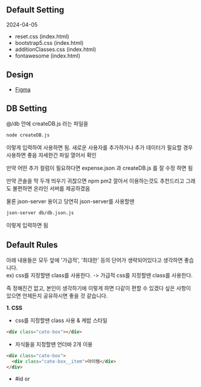 ## Default Setting

2024-04-05
- reset.css (index.html)
- bootstrap5.css (index.html)
- additionClasses.css (index.html)
- fontawesome (index.html)

## Design
- [Figma](https://www.figma.com/design/7F2LSx8KUJSE2viQ1X8A8m/MoneyTrack?node-id=0-1&p=f&t=s2Iu4bcDRGA3LiyN-0)


## DB Setting

@/db 안에 createDB.js 라는 파일을 

```sh
node createDB.js
```
이렇게 입력하여 사용하면 됨. 새로운 사용자를 추가하거나 추가 데이터가 필요할 경우 사용하면 좋음 자세한건 파일 열어서 확인

만약 어떤 추가 컬럼이 필요하다면 expense.json 과 createDB.js 를 잘 수정 하면 됨

만약 콘솔을 막 두개 띄우기 귀찮으면 npm pm2 깔아서 이용하는것도 추천드리고 그래도 불편하면 온라인 서버를 제공하겠음

물론 json-server 용이고 당연히 json-server를 사용할땐

```sh
json-server db/db.json.js
```
이렇게 입력하면 됨


## Default Rules

아래 내용들은 모두 앞에 '가급적', '최대한' 등의 단어가 생략되어있다고 생각하면 좋습니다.  
ex) css를 지정할땐 class를 사용한다. -> 가급적 css를 지정할땐 class를 사용한다.

즉 정해진건 없고, 본인이 생각하기에 이렇게 하면 다같이 편할 수 있겠다 싶은 사항이 있으면 언제든지 공유하시면 좋을 것 같습니다.

**1. CSS**  
- css를 지정할땐 class 사용 & 케밥 스타일
```html
<div class="cate-box"></div>
```

- 자식들을 지정할땐 언더바 2개 이용
```html
<div class="cate-box">
  <div class="cate-box__item">아이템</div>
</div>
```

- #id or <style scoped> 는 다른걸 덮어 씌울때 사용  
재사용이 어렵기 때문에 사용 빈도가 많으면 안됨

- px 대신 rem 사용. rem이 반응형에 더 좋기 때문  
다만 img 등 최소 고정값이 존재하고, felx-wrap 등이 적용되어야한다면 px 사용
```css
  .cate-box {
    font-size: 1.8rem;
  }
```
우리 프로젝트에서는 html 이 10px 고정, body 가 1.6rem 으로 디폴트값으로 세팅되므로 고려해서 만들면 됨  
ex) 1.4rem == 14px

**2. ID**  
- css는 class 사용 추천 & input 은 v-model 사용 추천  
bootstrap 이나 label 등에서 id가 필연적으로 쓰이는 곳이 있음. 이런 경우 사용함
```html
  <label for="cate-option">선택하기</label>
  <input type="checkbox" id="cate-option"/>
```

**3. DB**  
-DB의 컬럼값은 스네이크 형식
```javascript
  const data = {
    cate_id: cateId;
  }
```
왼쪽은 DB의 값이고 오른쪽은 자바스크립트에서 생성된 변수라는것을 구분할 수 있다.

-axios 사용시 delete 는 사용하지 않음, 대신 각 항목에 is_delete 값을 추가하여 0 <-> 1 을 왔다갔다 하게 함
```javascript
//카테고리 삭제
  const data = {
    ...
    is_delete : 1
  }
  axios.put(url,data);
```

-json 에 숫자를 입력시 무조건 숫자타입으로 한다.
```javascript
  //안좋은 예
  const data = {
    id: "1"
  }

  //좋은 예
  const data = {
    id: 1
  }

  //그냥 이렇게 해도 됨
  const data = {
    id: parseInt(id)
  }
```

**5. 선언**  
이 항목은 프로젝트 진행도에 따라 계속 추가되거나 변경될 수 있음.

- 상수 = 대분자로 한다. 안써도 무관 우리 프로젝트에선 쓸일도 별로 없을듯
```javascript
  MAX_USER = 10;
```

- 배열은 뒤에 Arr을 붙이면 좋다.
```javascript
  const cateArr = [1,3,4,1,2];
```

**6. GIT**
- merge 방식은 항상 유동적으로 해야합니다.  
1. 가장 기본적인 공통파일들은 팀장인 관리  
ex) images/common, css/common, utils/common 등 재사용 빈도수가 높은 파일들

2. 본인이 만든 파일들은 직접 merge 하시면 됩니다.  
ex) css/login 등 특정 페이지만을 위한 css

3. 본인이 만들었어도, 여러곳에서 쓰이는 재사용이 자주 일어나는 파일들은 팀장이 merge 합니다.  
ex) pagination, button, input 등 기본적인 테마 관련  

- branch 든 fork 든 본인 편한 방법대로 하시면 됩니다. 큰 차이 없음. 이럴 때 이것도 해보고 저것도 해봐야지  

- commit 메모 작성방법  
이건 GPT가 알려준건데 괜찮은 것들 있으면 추후 수정 or 추가 요청  
----------------------------------------------------  
feat: 새로운 기능 추가  
예: feat: add user authentication  

fix: 버그 수정  
예: fix: resolve login issue  

docs: 문서 관련 변경  
예: docs: update README with setup instructions  

style: 코드 스타일 변경 (포맷, 세미콜론 추가 등)  
예: style: format code with prettier  

refactor: 코드 리팩토링 (기능 변경 없이 코드 구조 개선)  
예: refactor: simplify user service logic  

perf: 성능 개선  
예: perf: improve query performance  

test: 테스트 코드 추가 또는 수정  
예: test: add unit tests for user service  

chore: 기타 변경사항 (빌드 프로세스, 패키지 매니저 설정 등)  
예: chore: update npm dependencies  

build: 빌드 관련 변경  
예: build: update webpack configuration  

ci: CI 설정 변경  
예: ci: update GitHub Actions workflow   

----------------------------------------------------  